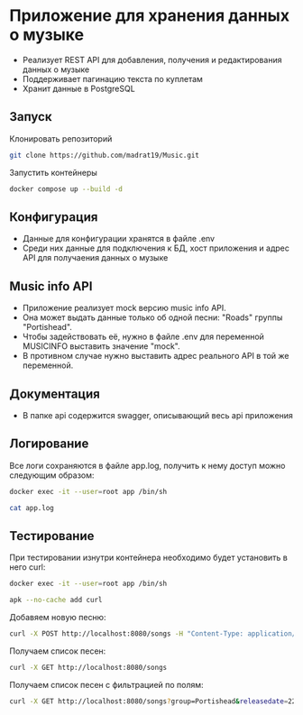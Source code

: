 # Приложение для хранения данных о музыке 
* Реализует REST API для добавления, получения и редактирования данных о музыке
* Поддерживает пагинацию текста по куплетам
* Хранит данные в PostgreSQL

## Запуск 
Клонировать репозиторий 
```bash
git clone https://github.com/madrat19/Music.git
```
Запустить контейнеры
```bash
docker compose up --build -d
```

## Конфигурация
* Данные для конфигурации хранятся в файле .env 
* Среди них данные для подключения к БД, хост приложения и адрес API для получаения данных о музыке

## Music info API
* Приложение реализует mock версию music info API.
* Она может выдать данные только об одной песни: "Roads" группы "Portishead".
* Чтобы задействовать её, нужно в файле .env для переменной MUSICINFO выставить значение "mock".
* В противном случае нужно выставить адрес реального API в той же переменной.

## Документация
* В папке api содержится swagger, описывающий весь api приложения

## Логирование
Все логи сохраняются в файле app.log, получить к нему доступ можно следующим образом:
```bash
docker exec -it --user=root app /bin/sh
```
```bash
cat app.log
```
## Тестирование 
При тестировании изнутри контейнера необходимо будет установить в него curl:
```bash
docker exec -it --user=root app /bin/sh
```
```bash
apk --no-cache add curl
```

Добавяем новую песню:
```bash
curl -X POST http://localhost:8080/songs -H "Content-Type: application/json; ; charset=utf-8" -d '{"song": "Roads", "group": "Portishead"}'
```

Получаем список песен:
```bash
curl -X GET http://localhost:8080/songs 
```

Получаем список песен с фильтрацией по полям:
```bash
curl -X GET http://localhost:8080/songs?group=Portishead&releasedate=22.08.1994
```
